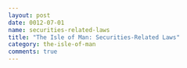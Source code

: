```yaml
---
layout: post
date: 0012-07-01
name: securities-related-laws
title: "The Isle of Man: Securities-Related Laws"
category: the-isle-of-man
comments: true
---
```


